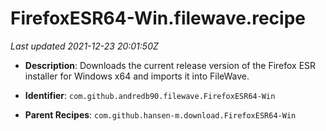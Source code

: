 # FirefoxESR64-Win.filewave.recipe

_Last updated 2021-12-23 20:01:50Z_

- **Description**: Downloads the current release version of the Firefox ESR installer for Windows x64 and imports it into FileWave.

- **Identifier**: `com.github.andredb90.filewave.FirefoxESR64-Win`

- **Parent Recipes**: `com.github.hansen-m.download.FirefoxESR64-Win`
